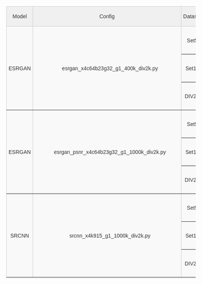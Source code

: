 <head>
  <style type="text/css">
  .tg  {border-collapse:collapse;border-color:#ccc;border-spacing:0;}
  .tg td{background-color:#fff;border-color:#ccc;border-style:solid;border-width:1px;color:#333;
    font-family:Arial, sans-serif;font-size:14px;overflow:hidden;padding:10px 5px;word-break:normal;}
  .tg th{background-color:#f0f0f0;border-color:#ccc;border-style:solid;border-width:1px;color:#333;
    font-family:Arial, sans-serif;font-size:14px;font-weight:normal;overflow:hidden;padding:10px 5px;word-break:normal;}
  .tg .tg-9wq8{border-color:inherit;text-align:center;vertical-align:middle}
  .tg .tg-kyy7{background-color:#f9f9f9;border-color:inherit;text-align:center;vertical-align:middle}
  </style>
<table class="tg">
<thead>
  <tr>
    <th class="tg-9wq8">Model</th>
    <th class="tg-9wq8">Config</th>
    <th class="tg-9wq8">Dataset</th>
    <th class="tg-9wq8">Metric</th>
    <th class="tg-9wq8">PyTorch</th>
    <th class="tg-9wq8">ONNX Runtime</th>
    <th class="tg-9wq8">TensorRT-FP32</th>
    <th class="tg-9wq8">TensorRT-FP16</th>
  </tr>
</thead>
<tbody>
  <tr>
    <td class="tg-kyy7" rowspan="6">ESRGAN</td>
    <td class="tg-kyy7" rowspan="6">&nbsp;&nbsp;&nbsp;&nbsp;&nbsp;&nbsp;&nbsp;&nbsp;&nbsp;&nbsp;&nbsp;&nbsp;&nbsp;esrgan_x4c64b23g32_g1_400k_div2k.py&nbsp;&nbsp;&nbsp;&nbsp;&nbsp;&nbsp;&nbsp;&nbsp;&nbsp;</td>
    <td class="tg-kyy7" rowspan="2">Set5</td>
    <td class="tg-kyy7">PSNR</td>
    <td class="tg-kyy7">28.2700</td>
    <td class="tg-kyy7">28.2619</td>
    <td class="tg-kyy7">28.2619</td>
    <td class="tg-kyy7">28.2616</td>
  </tr>
  <tr>
    <td class="tg-9wq8">SSIM</td>
    <td class="tg-9wq8">0.7778</td>
    <td class="tg-9wq8">0.7784</td>
    <td class="tg-9wq8">0.7784</td>
    <td class="tg-9wq8">0.7783</td>
  </tr>
  <tr>
    <td class="tg-kyy7" rowspan="2">Set14</td>
    <td class="tg-kyy7">PSNR</td>
    <td class="tg-kyy7">24.6328</td>
    <td class="tg-kyy7">24.6290</td>
    <td class="tg-kyy7">24.6290</td>
    <td class="tg-kyy7">24.6274</td>
  </tr>
  <tr>
    <td class="tg-9wq8">SSIM</td>
    <td class="tg-9wq8">0.6491</td>
    <td class="tg-9wq8">0.6494</td>
    <td class="tg-9wq8">0.6494</td>
    <td class="tg-9wq8">0.6494</td>
  </tr>
  <tr>
    <td class="tg-kyy7" rowspan="2">DIV2K</td>
    <td class="tg-kyy7">PSNR</td>
    <td class="tg-kyy7">26.6531</td>
    <td class="tg-kyy7">26.6532</td>
    <td class="tg-kyy7">26.6532</td>
    <td class="tg-kyy7">26.6532</td>
  </tr>
  <tr>
    <td class="tg-9wq8">SSIM</td>
    <td class="tg-9wq8">0.7340</td>
    <td class="tg-9wq8">0.7340</td>
    <td class="tg-9wq8">0.7340</td>
    <td class="tg-9wq8">0.7340</td>
  </tr>
  <tr>
    <td class="tg-kyy7" rowspan="6">ESRGAN</td>
    <td class="tg-kyy7" rowspan="6">&nbsp;&nbsp;&nbsp;&nbsp;&nbsp;&nbsp;&nbsp;&nbsp;&nbsp;&nbsp;&nbsp;&nbsp;&nbsp;esrgan_psnr_x4c64b23g32_g1_1000k_div2k.py&nbsp;&nbsp;&nbsp;&nbsp;&nbsp;&nbsp;&nbsp;&nbsp;&nbsp;</td>
    <td class="tg-kyy7" rowspan="2">Set5</td>
    <td class="tg-kyy7">PSNR</td>
    <td class="tg-kyy7">30.6428</td>
    <td class="tg-kyy7">30.6307</td>
    <td class="tg-kyy7">30.6307</td>
    <td class="tg-kyy7">30.6305</td>
  </tr>
  <tr>
    <td class="tg-9wq8">SSIM</td>
    <td class="tg-9wq8">0.8559</td>
    <td class="tg-9wq8">0.8565</td>
    <td class="tg-9wq8">0.8565</td>
    <td class="tg-9wq8">0.8566</td>
  </tr>
  <tr>
    <td class="tg-kyy7" rowspan="2">Set14</td>
    <td class="tg-kyy7">PSNR</td>
    <td class="tg-kyy7">27.0543</td>
    <td class="tg-kyy7">27.0422</td>
    <td class="tg-kyy7">27.0422</td>
    <td class="tg-kyy7">27.0411</td>
  </tr>
  <tr>
    <td class="tg-9wq8">SSIM</td>
    <td class="tg-9wq8">0.7447</td>
    <td class="tg-9wq8">0.7450</td>
    <td class="tg-9wq8">0.7450</td>
    <td class="tg-9wq8">0.7449</td>
  </tr>
  <tr>
    <td class="tg-kyy7" rowspan="2">DIV2K</td>
    <td class="tg-kyy7">PSNR</td>
    <td class="tg-kyy7">29.3354</td>
    <td class="tg-kyy7">29.3354</td>
    <td class="tg-kyy7">29.3354</td>
    <td class="tg-kyy7">29.3339</td>
  </tr>
  <tr>
    <td class="tg-9wq8">SSIM</td>
    <td class="tg-9wq8">0.8263</td>
    <td class="tg-9wq8">0.8263</td>
    <td class="tg-9wq8">0.8263</td>
    <td class="tg-9wq8">0.8263</td>
  </tr>
  <tr>
    <td class="tg-kyy7" rowspan="6">SRCNN</td>
    <td class="tg-kyy7" rowspan="6">&nbsp;&nbsp;&nbsp;&nbsp;&nbsp;&nbsp;&nbsp;&nbsp;&nbsp;&nbsp;&nbsp;&nbsp;&nbsp;srcnn_x4k915_g1_1000k_div2k.py&nbsp;&nbsp;&nbsp;&nbsp;&nbsp;&nbsp;&nbsp;&nbsp;&nbsp;</td>
    <td class="tg-kyy7" rowspan="2">Set5</td>
    <td class="tg-kyy7">PSNR</td>
    <td class="tg-kyy7">28.4316</td>
    <td class="tg-kyy7">28.4120</td>
    <td class="tg-kyy7">27.2144</td>
    <td class="tg-kyy7">27.2127</td>
  </tr>
  <tr>
    <td class="tg-9wq8">SSIM</td>
    <td class="tg-9wq8">0.8099</td>
    <td class="tg-9wq8">0.8106</td>
    <td class="tg-9wq8">0.7782</td>
    <td class="tg-9wq8">0.7781</td>
  </tr>
  <tr>
    <td class="tg-kyy7" rowspan="2">Set14</td>
    <td class="tg-kyy7">PSNR</td>
    <td class="tg-kyy7">25.6486</td>
    <td class="tg-kyy7">25.6367</td>
    <td class="tg-kyy7">24.8613</td>
    <td class="tg-kyy7">24.8599</td>
  </tr>
  <tr>
    <td class="tg-9wq8">SSIM</td>
    <td class="tg-9wq8">0.7014</td>
    <td class="tg-9wq8">0.7015</td>
    <td class="tg-9wq8">0.6674</td>
    <td class="tg-9wq8">0.6673</td>
  </tr>
  <tr>
    <td class="tg-kyy7" rowspan="2">DIV2K</td>
    <td class="tg-kyy7">PSNR</td>
    <td class="tg-kyy7">27.7460</td>
    <td class="tg-kyy7">27.7460</td>
    <td class="tg-kyy7">26.9891</td>
    <td class="tg-kyy7">26.9862</td>
  </tr>
  <tr>
    <td class="tg-9wq8">SSIM</td>
    <td class="tg-9wq8">0.7854</td>
    <td class="tg-9wq8">0.7854</td>
    <td class="tg-9wq8">0.7605</td>
    <td class="tg-9wq8">0.7604</td>
  </tr>
</tbody>
</table>
</head>

